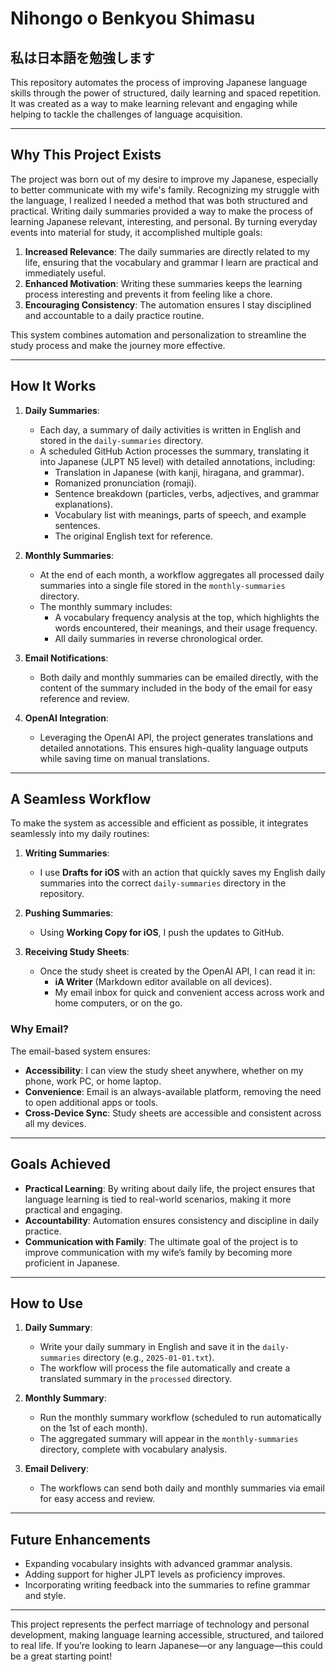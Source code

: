 # Nihongo o Benkyou Shimasu
## 私は日本語を勉強します

This repository automates the process of improving Japanese language skills through the power of structured, daily learning and spaced repetition. It was created as a way to make learning relevant and engaging while helping to tackle the challenges of language acquisition.

---

## **Why This Project Exists**

The project was born out of my desire to improve my Japanese, especially to better communicate with my wife's family. Recognizing my struggle with the language, I realized I needed a method that was both structured and practical. Writing daily summaries provided a way to make the process of learning Japanese relevant, interesting, and personal. By turning everyday events into material for study, it accomplished multiple goals:

1. **Increased Relevance**: The daily summaries are directly related to my life, ensuring that the vocabulary and grammar I learn are practical and immediately useful.
2. **Enhanced Motivation**: Writing these summaries keeps the learning process interesting and prevents it from feeling like a chore.
3. **Encouraging Consistency**: The automation ensures I stay disciplined and accountable to a daily practice routine.

This system combines automation and personalization to streamline the study process and make the journey more effective.

---

## **How It Works**

1. **Daily Summaries**:
   - Each day, a summary of daily activities is written in English and stored in the `daily-summaries` directory.
   - A scheduled GitHub Action processes the summary, translating it into Japanese (JLPT N5 level) with detailed annotations, including:
     - Translation in Japanese (with kanji, hiragana, and grammar).
     - Romanized pronunciation (romaji).
     - Sentence breakdown (particles, verbs, adjectives, and grammar explanations).
     - Vocabulary list with meanings, parts of speech, and example sentences.
     - The original English text for reference.

2. **Monthly Summaries**:
   - At the end of each month, a workflow aggregates all processed daily summaries into a single file stored in the `monthly-summaries` directory.
   - The monthly summary includes:
     - A vocabulary frequency analysis at the top, which highlights the words encountered, their meanings, and their usage frequency.
     - All daily summaries in reverse chronological order.

3. **Email Notifications**:
   - Both daily and monthly summaries can be emailed directly, with the content of the summary included in the body of the email for easy reference and review.

4. **OpenAI Integration**:
   - Leveraging the OpenAI API, the project generates translations and detailed annotations. This ensures high-quality language outputs while saving time on manual translations.

---

## **A Seamless Workflow**

To make the system as accessible and efficient as possible, it integrates seamlessly into my daily routines:

1. **Writing Summaries**:
   - I use **Drafts for iOS** with an action that quickly saves my English daily summaries into the correct `daily-summaries` directory in the repository.

2. **Pushing Summaries**:
   - Using **Working Copy for iOS**, I push the updates to GitHub.

3. **Receiving Study Sheets**:
   - Once the study sheet is created by the OpenAI API, I can read it in:
     - **iA Writer** (Markdown editor available on all devices).
     - My email inbox for quick and convenient access across work and home computers, or on the go.

### **Why Email?**
The email-based system ensures:
- **Accessibility**: I can view the study sheet anywhere, whether on my phone, work PC, or home laptop.
- **Convenience**: Email is an always-available platform, removing the need to open additional apps or tools.
- **Cross-Device Sync**: Study sheets are accessible and consistent across all my devices.

---

## **Goals Achieved**

- **Practical Learning**: By writing about daily life, the project ensures that language learning is tied to real-world scenarios, making it more practical and engaging.
- **Accountability**: Automation ensures consistency and discipline in daily practice.
- **Communication with Family**: The ultimate goal of the project is to improve communication with my wife’s family by becoming more proficient in Japanese.

---

## **How to Use**

1. **Daily Summary**:
   - Write your daily summary in English and save it in the `daily-summaries` directory (e.g., `2025-01-01.txt`).
   - The workflow will process the file automatically and create a translated summary in the `processed` directory.

2. **Monthly Summary**:
   - Run the monthly summary workflow (scheduled to run automatically on the 1st of each month).
   - The aggregated summary will appear in the `monthly-summaries` directory, complete with vocabulary analysis.

3. **Email Delivery**:
   - The workflows can send both daily and monthly summaries via email for easy access and review.

---

## **Future Enhancements**

- Expanding vocabulary insights with advanced grammar analysis.
- Adding support for higher JLPT levels as proficiency improves.
- Incorporating writing feedback into the summaries to refine grammar and style.

---

This project represents the perfect marriage of technology and personal development, making language learning accessible, structured, and tailored to real life. If you’re looking to learn Japanese—or any language—this could be a great starting point!

